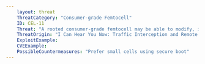 ```yaml
---
    layout: threat
    ThreatCategory: "Consumer-grade Femtocell"
    ID: CEL-11
    Threat: "A rooted consumer-grade femtocell may be able to modify, insert,  and eavesdrop on user traffic."
    ThreatOrigin: "I Can Hear You Now: Traffic Interception and Remote Mobile Phone Cloning with a Compromised CDMA Femtocell [^180]"
    ExploitExample:
    CVEExample:
    PossibleCountermeasures: "Prefer small cells using secure boot"
---
```

